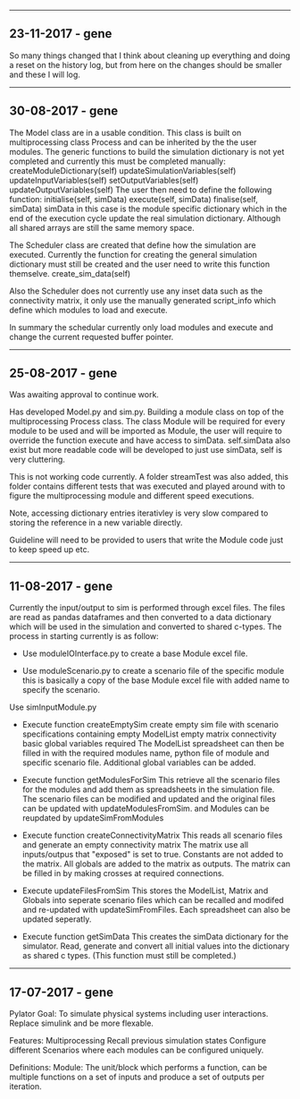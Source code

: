-------------------------------------------------------------------------------
23-11-2017 - gene
-------------------------------------------------------------------------------
So many things changed that I think about cleaning up everything and doing a
reset on the history log, but from here on the changes should be smaller and 
these I will log.

-------------------------------------------------------------------------------
30-08-2017 - gene
-------------------------------------------------------------------------------
The Model class are in a usable condition. This class is built on 
multiprocessing class Process and can be inherited by the the user modules.
The generic functions to build the simulation dictionary is not yet completed
and currently this must be completed manually:
    createModuleDictionary(self)
    updateSimulationVariables(self)
    updateInputVariables(self)
    setOutputVariables(self)
    updateOutputVariables(self)
The user then need to define the following function:
    initialise(self, simData)
    execute(self, simData)
    finalise(self, simData) 
simData in this case is the module specific dictionary which in the end
of the execution cycle update the real simulation dictionary. Although
all shared arrays are still the same memory space.

The Scheduler class are created that define how the simulation are 
executed. Currently the function for creating the general simulation 
dictionary must still be created and the user need to write this function
themselve.
    create_sim_data(self)

Also the Scheduler does not currently use any inset data such as the 
connectivity matrix, it only use the manually generated script_info which
define which modules to load and execute.

In summary the schedular currently only load modules and execute and change
the current requested buffer pointer.

-------------------------------------------------------------------------------
25-08-2017 - gene
-------------------------------------------------------------------------------
Was awaiting approval to continue work.

Has developed Model.py and sim.py. Building a module class on top of the
multiprocessing Process class. The class Module will be required for every
module to be used and will be imported as Module, the user will require to
override the function execute and have access to simData. self.simData also
exist but more readable code will be developed to just use simData, self is 
very cluttering.

This is not working code currently.
A folder streamTest was also added, this folder contains different tests that
was executed and played around with to figure the multiprocessing module and
different speed executions.

Note, accessing dictionary entries iterativley is very slow compared to 
storing the reference in a new variable directly. 

Guideline will need to be provided to users that write the Module code
just to keep speed up etc.

-------------------------------------------------------------------------------
11-08-2017 - gene
-------------------------------------------------------------------------------
Currently the input/output to sim is performed through excel files. The files
are read as pandas dataframes and then converted to a data dictionary which 
will be used in the simulation and converted to shared c-types.
The process in starting currently is as follow:
- Use moduleIOInterface.py to create a base Module excel file.

- Use moduleScenario.py to create a scenario file of the specific module
    this is basically a copy of the base Module excel file with added name
    to specify the scenario.

Use simInputModule.py 
- Execute function createEmptySim
    create empty sim file with scenario specifications containing
    empty ModelList
    empty matrix connectivity
    basic global variables required
    The ModelList spreadsheet can then be filled in with the required 
    modules name, python file of module and specific scenario file.
    Additional global variables can be added.
    
- Execute function getModulesForSim
    This retrieve all the scenario files for the modules and add them as 
    spreadsheets in the simulation file.
    The scenario files can be modified and updated and the original files
    can be updated with updateModulesFromSim.
    and Modules can be reupdated by updateSimFromModules

- Execute function createConnectivityMatrix
    This reads all scenario files and generate an empty connectivity matrix
    The matrix use all inputs/outpus that "exposed" is set to true. Constants
    are not added to the matrix. All globals are added to the matrix as 
    outputs.
    The matrix can be filled in by making crosses at required connections.

- Execute updateFilesFromSim
    This stores the ModelList, Matrix and Globals into seperate scenario 
    files which can be recalled and modifed and re-updated with
    updateSimFromFiles. Each spreadsheet can also be updated seperatly.

- Execute function getSimData
    This creates the simData dictionary for the simulator. Read, generate and
    convert all initial values into the dictionary as shared c types.
    (This function must still be completed.)
    
-------------------------------------------------------------------------------
17-07-2017 - gene
-------------------------------------------------------------------------------
Pylator Goal:
    To simulate physical systems including user interactions.
    Replace simulink and be more flexable.

Features:
    Multiprocessing
    Recall previous simulation states
    Configure different Scenarios where each modules can be configured uniquely.

Definitions:
    Module:
        The unit/block which performs a function, can be multiple functions 
        on a set of inputs and produce a set of outputs per iteration.
